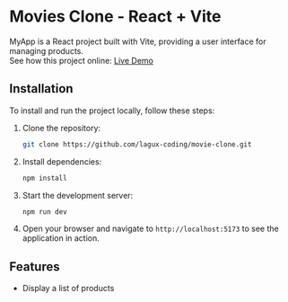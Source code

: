 # Movies Clone - React + Vite

MyApp is a React project built with Vite, providing a user interface for managing products.
</br>
See how this project online: [Live Demo](https://movie.kusl.io.vn)

## Installation

To install and run the project locally, follow these steps:

1. Clone the repository:

   ```sh
   git clone https://github.com/lagux-coding/movie-clone.git
   ```

2. Install dependencies:

   ```sh
   npm install
   ```

3. Start the development server:

   ```sh
   npm run dev
   ```

4. Open your browser and navigate to `http://localhost:5173` to see the application in action.

## Features

- Display a list of products
